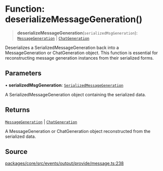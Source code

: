 # Function: deserializeMessageGeneration()

> **deserializeMessageGeneration**(`serializedMsgGeneration`): [`MessageGeneration`](../interfaces/MessageGeneration.md) \| [`ChatGeneration`](../interfaces/ChatGeneration.md)

Deserializes a SerializedMessageGeneration back into a MessageGeneration or ChatGeneration object.
This function is essential for reconstructing message generation instances from their serialized forms.

## Parameters

• **serializedMsgGeneration**: [`SerializedMessageGeneration`](../interfaces/SerializedMessageGeneration.md)

A SerializedMessageGeneration object containing the serialized data.

## Returns

[`MessageGeneration`](../interfaces/MessageGeneration.md) \| [`ChatGeneration`](../interfaces/ChatGeneration.md)

A MessageGeneration or ChatGeneration object reconstructed from the serialized data.

## Source

[packages/core/src/events/output/provide/message.ts:238](https://github.com/VictorS67/encre/blob/c09849eb59af073bf23be826a912f2ba4f635f93/packages/core/src/events/output/provide/message.ts#L238)
